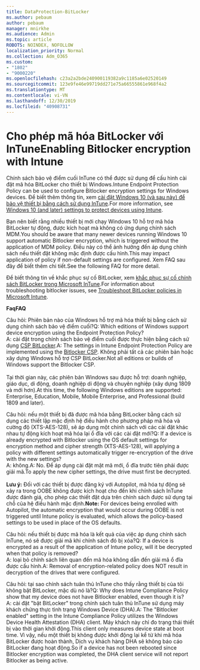 ```yaml
---
title: DataProtection-BitLocker
ms.author: pebaum
author: pebaum
manager: mnirkhe
ms.audience: Admin
ms.topic: article
ROBOTS: NOINDEX, NOFOLLOW
localization_priority: Normal
ms.collection: Adm_O365
ms.custom:
- "1802"
- "9000220"
ms.openlocfilehash: c23a2a2bde240900119382a9c1185a6e02520149
ms.sourcegitcommit: 123e9fe46e99719dd271e75a66555861e968f4a2
ms.translationtype: MT
ms.contentlocale: vi-VN
ms.lasthandoff: 12/30/2019
ms.locfileid: "40908731"
---
```

# <a name="enabling-bitlocker-encryption-with-intune"></a><span data-ttu-id="8341a-102">Cho phép mã hóa BitLocker với InTune</span><span class="sxs-lookup"><span data-stu-id="8341a-102">Enabling Bitlocker encryption with Intune</span></span>

 <span data-ttu-id="8341a-103">Chính sách bảo vệ điểm cuối InTune có thể được sử dụng để cấu hình cài đặt mã hóa BitLocker cho thiết bị Windows.</span><span class="sxs-lookup"><span data-stu-id="8341a-103">Intune Endpoint Protection Policy can be used to configure Bitlocker encryption settings for Windows devices.</span></span> <span data-ttu-id="8341a-104">Để biết thêm thông tin, xem [cài đặt Windows 10 (và sau này) để bảo vệ thiết bị bằng cách sử dụng InTune](https://docs.microsoft.com/intune/endpoint-protection-windows-10#windows-encryption).</span><span class="sxs-lookup"><span data-stu-id="8341a-104">For more information, see [Windows 10 (and later) settings to protect devices using Intune](https://docs.microsoft.com/intune/endpoint-protection-windows-10#windows-encryption).</span></span>
 
<span data-ttu-id="8341a-105">Bạn nên biết rằng nhiều thiết bị mới chạy Windows 10 hỗ trợ mã hóa BitLocker tự động, được kích hoạt mà không có ứng dụng chính sách MDM.</span><span class="sxs-lookup"><span data-stu-id="8341a-105">You should be aware that many newer devices running Windows 10 support automatic Bitlocker encryption, which is triggered without the application of MDM policy.</span></span> <span data-ttu-id="8341a-106">Điều này có thể ảnh hưởng đến áp dụng chính sách nếu thiết đặt không mặc định được cấu hình.</span><span class="sxs-lookup"><span data-stu-id="8341a-106">This may impact application of policy if non-default settings are configured.</span></span> <span data-ttu-id="8341a-107">Xem FAQ sau đây để biết thêm chi tiết.</span><span class="sxs-lookup"><span data-stu-id="8341a-107">See the following FAQ for more detail.</span></span>
 
<span data-ttu-id="8341a-108">Để biết thông tin về khắc phục sự cố BitLocker, xem [khắc phục sự cố chính sách BitLocker trong Microsoft InTune](https://docs.microsoft.com/intune/protect/troubleshoot-bitlocker-policies).</span><span class="sxs-lookup"><span data-stu-id="8341a-108">For information about troubleshooting bitlocker issues, see [Troubleshoot BitLocker policies in Microsoft Intune](https://docs.microsoft.com/intune/protect/troubleshoot-bitlocker-policies).</span></span>
 
 
<span data-ttu-id="8341a-109">**Faq**</span><span class="sxs-lookup"><span data-stu-id="8341a-109">**FAQ**</span></span>

 <span data-ttu-id="8341a-110">Câu hỏi: Phiên bản nào của Windows hỗ trợ mã hóa thiết bị bằng cách sử dụng chính sách bảo vệ điểm cuối?</span><span class="sxs-lookup"><span data-stu-id="8341a-110">Q: Which editions of Windows support device encryption using the Endpoint Protection Policy?</span></span><br>
 <span data-ttu-id="8341a-111">A: cài đặt trong chính sách bảo vệ điểm cuối được thực hiện bằng cách sử dụng [CSP BitLocker](https://docs.microsoft.com/windows/client-management/mdm/bitlocker-csp).</span><span class="sxs-lookup"><span data-stu-id="8341a-111">A: The settings in Intune Endpoint Protection Policy  are implemented using the [Bitlocker CSP](https://docs.microsoft.com/windows/client-management/mdm/bitlocker-csp).</span></span> <span data-ttu-id="8341a-112">Không phải tất cả các phiên bản hoặc xây dựng Windows hỗ trợ CSP BitLocker.</span><span class="sxs-lookup"><span data-stu-id="8341a-112">Not all editions or builds of Windows support the Bitlocker CSP.</span></span> <br><br>
      <span data-ttu-id="8341a-113">Tại thời gian này, các phiên bản Windows sau được hỗ trợ: doanh nghiệp, giáo dục, di động, doanh nghiệp di động và chuyên nghiệp (xây dựng 1809 và mới hơn).</span><span class="sxs-lookup"><span data-stu-id="8341a-113">At this time, the following Windows editions are supported: Enterprise, Education, Mobile, Mobile Enterprise, and Professional (build 1809 and later).</span></span>
 
<span data-ttu-id="8341a-114">Câu hỏi: nếu một thiết bị đã được mã hóa bằng BitLocker bằng cách sử dụng các thiết lập mặc định hệ điều hành cho phương pháp mã hóa và cường độ (XTS-AES-128), sẽ áp dụng một chính sách với các cài đặt khác nhau tự động kích hoạt mã hóa lại ổ đĩa với các cài đặt mới?</span><span class="sxs-lookup"><span data-stu-id="8341a-114">Q: If a device is already encrypted with Bitlocker using the OS default settings for encryption method and cipher strength (XTS-AES-128), will applying a policy with different settings automatically trigger re-encryption of the drive with the new settings?</span></span><br>
<span data-ttu-id="8341a-115">A: không.</span><span class="sxs-lookup"><span data-stu-id="8341a-115">A: No.</span></span> <span data-ttu-id="8341a-116">Để áp dụng cài đặt mật mã mới, ổ đĩa trước tiên phải được giải mã.</span><span class="sxs-lookup"><span data-stu-id="8341a-116">To apply the new cipher settings, the drive must first be decrypted.</span></span><br><br>
<span data-ttu-id="8341a-117">**Lưu ý:** Đối với các thiết bị được đăng ký với Autopilot, mã hóa tự động sẽ xảy ra trong OOBE không được kích hoạt cho đến khi chính sách InTune được đánh giá, cho phép các thiết đặt dựa trên chính sách được sử dụng tại chỗ của hệ điều hành mặc định.</span><span class="sxs-lookup"><span data-stu-id="8341a-117">**Note:** For devices being enrolled with Autopilot, the automatic encryption that would occur during OOBE is not triggered until Intune policy is evaluated, which allows the policy-based settings to be used in place of the OS defaults.</span></span>
 
<span data-ttu-id="8341a-118">Câu hỏi: nếu thiết bị được mã hóa là kết quả của việc áp dụng chính sách InTune, nó sẽ được giải mã khi chính sách đó bị xóa?</span><span class="sxs-lookup"><span data-stu-id="8341a-118">Q: If a device is encrypted as a result of the  application of Intune policy, will it be decrypted when that policy is removed?</span></span><br>
<span data-ttu-id="8341a-119">A: loại bỏ chính sách liên quan đến mã hóa không dẫn đến giải mã ổ đĩa được cấu hình.</span><span class="sxs-lookup"><span data-stu-id="8341a-119">A: Removal of encryption-related policy does NOT result in decryption of the drives that were configured.</span></span>
 
<span data-ttu-id="8341a-120">Câu hỏi: tại sao chính sách tuân thủ InTune cho thấy rằng thiết bị của tôi không bật BitLocker, mặc dù nó là?</span><span class="sxs-lookup"><span data-stu-id="8341a-120">Q: Why does Intune Compliance Policy show that my device does not have Bitlocker enabled, even though it is?</span></span><br>
<span data-ttu-id="8341a-121">A: cài đặt "bật BitLocker" trong chính sách tuân thủ InTune sử dụng máy khách chứng thực tình trạng Windows Device (DHA).</span><span class="sxs-lookup"><span data-stu-id="8341a-121">A: The "Bitlocker enabled" setting in the Intune Compliance Policy utilizes the Windows Device Health Attestation  (DHA) client.</span></span> <span data-ttu-id="8341a-122">Máy khách này chỉ đo trạng thái thiết bị vào thời gian khởi động.</span><span class="sxs-lookup"><span data-stu-id="8341a-122">This client only measures device state at boot time.</span></span> <span data-ttu-id="8341a-123">Vì vậy, nếu một thiết bị không được khởi động lại kể từ khi mã hóa BitLocker được hoàn thành, Dịch vụ khách hàng DHA sẽ không báo cáo BitLocker đang hoạt động.</span><span class="sxs-lookup"><span data-stu-id="8341a-123">So if a device has not been rebooted since Bitlocker encryption was completed, the DHA client service will not report Bitlocker as being active.</span></span>
 
 